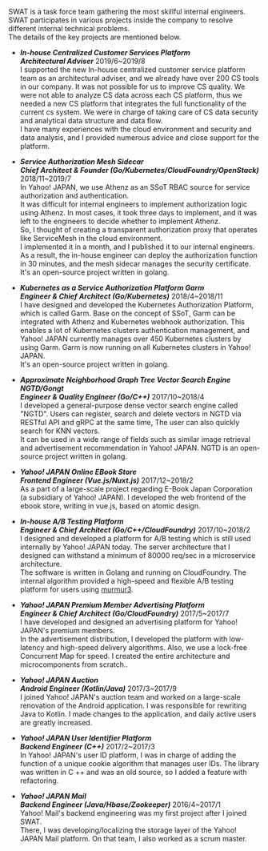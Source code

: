SWAT is a task force team gathering the most skillful internal engineers. SWAT participates in various projects inside the company to resolve different internal technical problems.  
The details of the key projects are mentioned below.  

- ***In-house Centralized Customer Services Platform   
Architectural Adviser***	2019/6~2019/8  
I supported the new In-house centralized customer service platform team as an architectural adviser, and we already have over 200 CS tools in our company. It was not possible for us to improve CS quality. We were not able to analyze CS data across each CS platform, thus we needed a new CS platform that integrates the full functionality of the current cs system. We were in charge of taking care of CS data security and analytical data structure and data flow.  
I have many experiences with the cloud environment and security and data analysis, and I provided numerous advice and close support for the platform.  

- ***Service Authorization Mesh Sidecar   
Chief Architect & Founder (Go/Kubernetes/CloudFoundry/OpenStack)***	2018/11~2019/7  
In Yahoo! JAPAN, we use Athenz as an SSoT RBAC source for service authorization and authentication.  
It was difficult for internal engineers to implement authorization logic using Athenz. In most cases, it took three days to implement, and it was left to the engineers to decide whether to implement Athenz.  
So, I thought of creating a transparent authorization proxy that operates like ServiceMesh in the cloud environment.  
I implemented it in a month, and I published it to our internal engineers.  
As a result, the in-house engineer can deploy the authorization function in 30 minutes, and the mesh sidecar manages the security certificate.  
It's an open-source project written in golang.  

- ***Kubernetes as a Service Authorization Platform Garm   
Engineer & Chief Architect (Go/Kubernetes)***	2018/4~2018/11  
I have designed and developed the Kubernetes Authorization Platform, which is called Garm. Base on the concept of SSoT, Garm can be integrated with Athenz and Kubernetes webhook authorization. This enables a lot of Kubernetes clusters authentication management, and Yahoo! JAPAN currently manages over 450 Kubernetes clusters by using Garm. Garm is now running on all Kubernetes clusters in Yahoo! JAPAN.  
It's an open-source project written in golang.  

- ***Approximate Neighborhood Graph Tree Vector Search Engine NGTD/Gongt   
 Engineer & Quality Engineer (Go/C++)***	2017/10~2018/4  
I developed a general-purpose dense vector search engine called "NGTD". Users can register, search and delete vectors in NGTD via RESTful API and gRPC at the same time, The user can also quickly search for KNN vectors.  
It can be used in a wide range of fields such as similar image retrieval and advertisement recommendation in Yahoo! JAPAN. NGTD is an open-source project written in golang.  

- ***Yahoo! JAPAN Online EBook Store   
Frontend Engineer (Vue.js/Nuxt.js)***	2017/12~2018/2  
As a part of a large-scale project regarding E-Book Japan Corporation (a subsidiary of Yahoo! JAPAN). I developed the web frontend of the ebook store, writing in vue.js, based on atomic design.  

- ***In-house A/B Testing Platform   
Engineer & Chief Architect (Go/C++/CloudFoundry)***	2017/10~2018/2  
I designed and developed a platform for A/B testing which is still used internally by Yahoo! JAPAN today. The server architecture that I designed can withstand a minimum of 80000 req/sec in a microservice architecture.  
The software is written in Golang and running on CloudFoundry. The internal algorithm provided a high-speed and flexible A/B testing platform for users using [murmur3](https://github.com/kpango/murmur3).  

- ***Yahoo! JAPAN Premium Member Advertising Platform   
Engineer & Chief Architect (Go/CloudFoundry)***	2017/5~2017/7  
I have developed and designed an advertising platform for Yahoo! JAPAN's premium members.  
In the advertisement distribution, I developed the platform with low-latency and high-speed delivery algorithms. Also, we use a lock-free Concurrent Map for speed. I created the entire architecture and microcomponents from scratch..  

- ***Yahoo! JAPAN Auction   
Android Engineer (Kotlin/Java)***	2017/3~2017/9  
I joined Yahoo! JAPAN's auction team and worked on a large-scale renovation of the Android application. I was responsible for rewriting Java to Kotlin. I made changes to the application, and daily active users are greatly increased. 

- ***Yahoo! JAPAN User Identifier Platform   
Backend Engineer (C++)***	2017/2~2017/3  
In Yahoo! JAPAN's user ID platform, I was in charge of adding the function of a unique cookie algorithm that manages user IDs. The library was written in C ++ and was an old source, so I added a feature with refactoring.  

- ***Yahoo! JAPAN Mail   
Backend Engineer (Java/Hbase/Zookeeper)***	2016/4~2017/1  
Yahoo! Mail's backend engineering was my first project after I joined SWAT.  
There, I was developing/localizing the storage layer of the Yahoo! JAPAN Mail platform. On that team, I also worked as a scrum master.  
